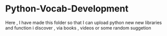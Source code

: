 # Python-Vocab-Development 

Here , 
  I have made this folder so that I can upload python new new libraries and function i discover , via books , videos or some random suggetion 
